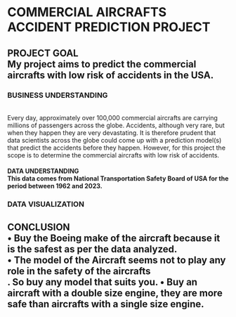 <h1>COMMERCIAL AIRCRAFTS ACCIDENT PREDICTION PROJECT</h1>

<h2>PROJECT GOAL <br> My project aims to predict the commercial aircrafts with low risk of accidents in the USA.</br></h2>
<h3>BUSINESS UNDERSTANDING</h3><br>Every day, approximately over 100,000 commercial aircrafts are carrying millions of passengers across the globe. Accidents, although very rare, but when they happen they are very devastating.
It is therefore prudent that data scientists across the globe could come up with a prediction model(s) that predict the accidents before they happen.
However, for this project the scope is to determine the commercial aircrafts with low risk of accidents.
 </>
<h4>DATA UNDERSTANDING<br>This data comes from National Transportation Safety Board of USA for the period between 1962 and 2023.<br/></h4>
<h3>DATA VISUALIZATION</h3>


<h2>CONCLUSION<br>•	Buy the Boeing make of the aircraft because it is the safest as per the data analyzed.<br>
•	The model of the Aircraft seems not to play any role in the safety of the aircrafts<br/>. So buy any model that suits you.
•	Buy an aircraft with a double size engine, they are more safe than aircrafts with a single size engine.
<br/></h2>

